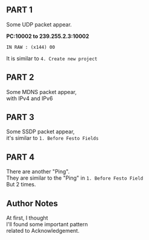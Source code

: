 ## PART 1
Some UDP packet appear.  

__PC:10002 to 239.255.2.3:10002__
```
IN RAW : (x144) 00
```

It is similar to ```4. Create new project```

## PART 2
Some MDNS packet appear,  
with IPv4 and IPv6  

## PART 3
Some SSDP packet appear,  
it's similar to ```1. Before Festo Fields```

## PART 4
There are another "Ping".  
They are similar to the "Ping" in ```1. Before Festo Field```  
But 2 times.

## Author Notes
At first, I thought  
I'll found some important pattern  
related to Acknowledgement.  

